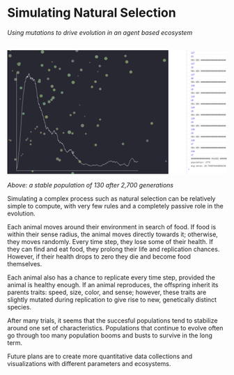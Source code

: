 # Simulating Natural Selection
 
###### Using mutations to drive evolution in an agent based ecosystem

![ex1](images/example_1.png)

_Above: a stable population of 130 after 2,700 generations_

Simulating a complex process such as natural selection can be relatively simple to compute, with very few rules and a completely passive role in the evolution.

Each animal moves around their environment in search of food. If food is within their sense radius, the animal moves directly towards it; otherwise, they moves randomly. Every time step, they lose some of their health. If they can find and eat food, they prolong their life and replication chances. However, if their health drops to zero they die and become food themselves.

Each animal also has a chance to replicate every time step, provided the animal is healthy enough. If an animal reproduces, the offspring inherit its parents traits: speed, size, color, and sense; however, these traits are slightly mutated during replication to give rise to new, genetically distinct species.

After many trials, it seems that the succesful populations tend to stabilize around one set of characteristics. Populations that continue to evolve often go through too many population booms and busts to survive in the long term.

Future plans are to create more quantitative data collections and visualizations with different parameters and ecosystems.